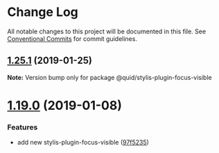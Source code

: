# Change Log

All notable changes to this project will be documented in this file.
See [Conventional Commits](https://conventionalcommits.org) for commit guidelines.

## [1.25.1](https://github.com/quid/ui-framework/compare/v1.25.0...v1.25.1) (2019-01-25)

**Note:** Version bump only for package @quid/stylis-plugin-focus-visible





# [1.19.0](https://github.com/quid/ui-framework/compare/v1.18.0...v1.19.0) (2019-01-08)


### Features

* add new stylis-plugin-focus-visible ([97f5235](https://github.com/quid/ui-framework/commit/97f5235))
